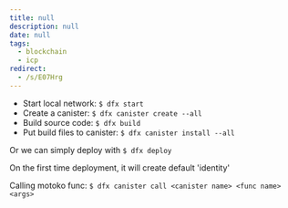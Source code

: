 ```yaml
---
title: null
description: null
date: null
tags:
  - blockchain
  - icp
redirect:
  - /s/E07Hrg
---
```


- Start local network: `$ dfx start`
- Create a canister: `$ dfx canister create --all`
- Build source code: `$ dfx build`
- Put build files to canister: `$ dfx canister install --all`

Or we can simply deploy with `$ dfx deploy`

On the first time deployment, it will create default 'identity'

Calling motoko func: `$ dfx canister call <canister name> <func name> <args>`
